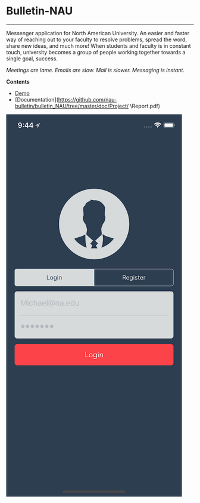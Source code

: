 # Bulletin-NAU
------
Messenger application for North American University. An easier and faster way of reaching out to your faculty to resolve problems, spread the word, share new ideas, and much more! When students and faculty is in constant touch, university becomes a group of people working together towards a single goal, success.

*Meetings are lame. Emails are slow. Mail is slower. Messaging is instant.*

**Contents**

- [Demo](https://goo.gl/QRSQc4)
- [Documentation](https://github.com/nau-bulletin/bulletin_NAU/tree/master/doc/Project/ \Report.pdf)

![login](assets/images/11.png)

